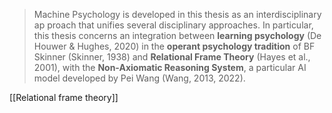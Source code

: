 
> Machine Psychology is developed in this thesis as an interdisciplinary ap proach that unifies several disciplinary approaches. In particular, this thesis concerns an integration between **learning psychology** (De Houwer & Hughes, 2020) in the **operant psychology tradition** of BF Skinner (Skinner, 1938) and **Relational Frame Theory** (Hayes et al., 2001), with the **Non-Axiomatic Reasoning System**, a particular AI model developed by Pei Wang (Wang, 2013, 2022).


[[Relational frame theory]]
